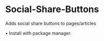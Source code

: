 # Social-Share-Buttons
Adds social share buttons to pages/articles
<p>• Install with package manager.</p>
